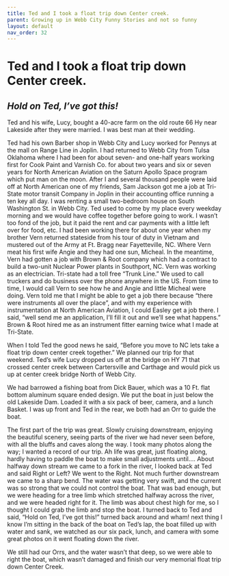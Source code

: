 ```yaml
---
title: Ted and I took a float trip down Center creek.
parent: Growing up in Webb City Funny Stories and not so funny
layout: default
nav_order: 32
---
```


# Ted and I took a float trip down Center creek.

## *Hold on Ted, I’ve got this!*

Ted and his wife, Lucy, bought a 40-acre farm on the old route 66 Hy near Lakeside after they were married. I was best man at their wedding.

Ted had his own Barber shop in Webb City and Lucy worked for Pennys at the mall on Range Line in Joplin. I had returned to Webb City from Tulsa Oklahoma where I had been for about seven- and one-half years working first for Cook Paint and Varnish Co. for about two years and six or seven years for North American Aviation on the Saturn Apollo Space program which put man on the moon. After I and several thousand people were laid off at North American one of my friends, Sam Jackson got me a job at Tri-State motor transit Company in Joplin in their accounting office running a ten key all day. I was renting a small two-bedroom house on South Washington St. in Webb City. Ted used to come by my place every weekday morning and we would have coffee together before going to work. I wasn’t too fond of the job, but it paid the rent and car payments with a little left over for food, etc. I had been working there for about one year when my brother Vern returned stateside from his tour of duty in Vietnam and mustered out of the Army at Ft. Bragg near Fayetteville, NC. Where Vern meat his first wife Angie and they had one sun, Micheal. In the meantime, Vern had gotten a job with Brown & Root company which had a contract to build a two-unit Nuclear Power plants in Southport, NC. Vern was working as an electrician. Tri-state had a toll free “Trunk Line.” We used to call truckers and do business over the phone anywhere in the US. From time to time, I would call Vern to see how he and Angie and little Micheal were doing. Vern told me that I might be able to get a job there because “there were instruments all over the place”, and with my experience with instrumentation at North American Aviation, I could Easley get a job there. I said, “well send me an application, I’ll fill it out and we’ll see what happens.” Brown & Root hired me as an instrument fitter earning twice what I made at Tri-State.

When I told Ted the good news he said, “Before you move to NC lets take a float trip down center creek together.” We planned our trip for that weekend. Ted’s wife Lucy dropped us off at the bridge on HY 71 that crossed center creek between Cartersville and Carthage and would pick us up at center creek bridge North of Webb City.

We had barrowed a fishing boat from Dick Bauer, which was a 10 Ft. flat bottom aluminum square ended design. We put the boat in just below the old Lakeside Dam. Loaded it with a six pack of beer, camera, and a lunch Basket. I was up front and Ted in the rear, we both had an Orr to guide the boat.

The first part of the trip was great. Slowly cruising downstream, enjoying the beautiful scenery, seeing parts of the river we had never seen before, with all the bluffs and caves along the way. I took many photos along the way; I wanted a record of our trip.  Ah life was great, just floating along, hardly having to paddle the boat to make small adjustments until…. About halfway down stream we came to a fork in the river, I looked back at Ted and said Right or Left? We went to the Right. Not much further downstream we came to a sharp bend. The water was getting very swift, and the current was so strong that we could not control the boat.  That was bad enough, but we were heading for a tree limb which stretched halfway across the river, and we were headed right for it. The limb was about chest high for me, so I thought I could grab the limb and stop the boat. I turned back to Ted and said, “Hold on Ted, I’ve got this!” turned back around and wham! next thing I know I’m sitting in the back of the boat on Ted’s lap, the boat filled up with water and sank, we watched as our six pack, lunch, and camera with some great photos on it went floating down the river.

We still had our Orrs, and the water wasn’t that deep, so we were able to right the boat, which wasn’t damaged and finish our very memorial float trip down Center Creek.
